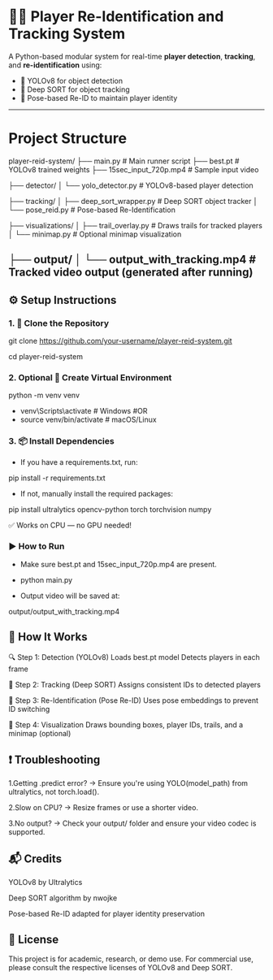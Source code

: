 # 🏃‍♂️ Player Re-Identification and Tracking System

A Python-based modular system for real-time **player detection**, **tracking**, and **re-identification** using:
- 🧠 YOLOv8 for object detection
- 🎯 Deep SORT for object tracking
- 🔁 Pose-based Re-ID to maintain player identity

---
# Project Structure
player-reid-system/
├── main.py                      # Main runner script
├── best.pt                      # YOLOv8 trained weights
├── 15sec_input_720p.mp4         # Sample input video

├── detector/
│   └── yolo_detector.py         # YOLOv8-based player detection

├── tracking/
│   ├── deep_sort_wrapper.py     # Deep SORT object tracker
│   └── pose_reid.py             # Pose-based Re-Identification

├── visualizations/
│   ├── trail_overlay.py         # Draws trails for tracked players
│   └── minimap.py               # Optional minimap visualization

├── output/
│   └── output_with_tracking.mp4 # Tracked video output (generated after running)
---

## ⚙️ Setup Instructions

### 1. 🔁 Clone the Repository

git clone https://github.com/your-username/player-reid-system.git

cd player-reid-system

### 2. Optional  🧪 Create Virtual Environment
python -m venv venv

- venv\Scripts\activate  # Windows
#OR
- source venv/bin/activate  # macOS/Linux

### 3. 📦 Install Dependencies
- If you have a requirements.txt, run:

pip install -r requirements.txt

- If not, manually install the required packages:

pip install ultralytics opencv-python torch torchvision numpy

✅ Works on CPU — no GPU needed!

### ▶️ How to Run
- Make sure best.pt and 15sec_input_720p.mp4 are present.

- python main.py

- Output video will be saved at:

output/output_with_tracking.mp4

## 🧠 How It Works
🔍 Step 1: Detection (YOLOv8)
Loads best.pt model
Detects players in each frame

🎯 Step 2: Tracking (Deep SORT)
Assigns consistent IDs to detected players

🔁 Step 3: Re-Identification (Pose Re-ID)
Uses pose embeddings to prevent ID switching

🎨 Step 4: Visualization
Draws bounding boxes, player IDs, trails, and a minimap (optional)

## ❗ Troubleshooting
1.Getting .predict error? → Ensure you're using YOLO(model_path) from ultralytics, not torch.load().

2.Slow on CPU? → Resize frames or use a shorter video.

3.No output? → Check your output/ folder and ensure your video codec is supported.

## 📬 Credits
YOLOv8 by Ultralytics

Deep SORT algorithm by nwojke

Pose-based Re-ID adapted for player identity preservation

## 🔐 License
This project is for academic, research, or demo use. For commercial use, please consult the respective licenses of YOLOv8 and Deep SORT.



